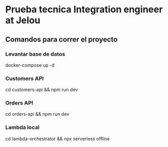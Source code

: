 # Prueba tecnica Integration engineer at Jelou

## Comandos para correr el proyecto

### Levantar base de datos
docker-compose up -d

### Customers API
cd customers-api && npm run dev

### Orders API
cd orders-api && npm run dev

### Lambda local
cd lambda-orchestrator && npx serverless offline

